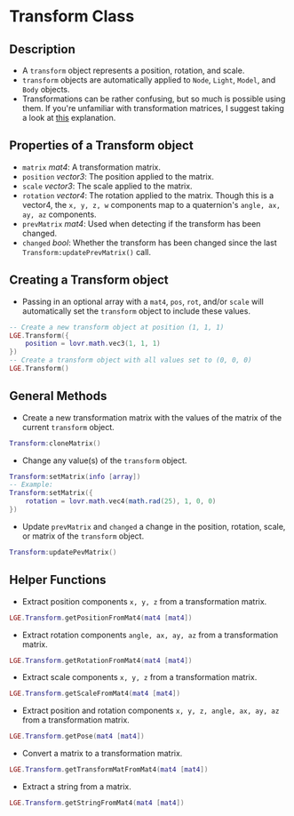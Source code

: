 # Transform Class

## Description
* A ``transform`` object represents a position, rotation, and scale.
* ``transform`` objects are automatically applied to ``Node``, ``Light``, ``Model``, and ``Body`` objects.
* Transformations can be rather confusing, but so much is possible using them. If you're unfamiliar with transformation matrices, I suggest taking a look at [this](https://learnopengl.com/Getting-started/Transformations) explanation.

## Properties of a Transform object
* ``matrix`` *mat4*: A transformation matrix.
* ``position`` *vector3*: The position applied to the matrix.
* ``scale`` *vector3*: The scale applied to the matrix.
* ``rotation`` *vector4*: The rotation applied to the matrix. Though this is a vector4, the ``x, y, z, w`` components map to a quaternion's ``angle, ax, ay, az`` components.
* ``prevMatrix`` *mat4*: Used when detecting if the transform has been changed.
* ``changed`` *bool*: Whether the transform has been changed since the last ``Transform:updatePrevMatrix()`` call.

## Creating a Transform object
* Passing in an optional array with a ``mat4``, ``pos``, ``rot``, and/or ``scale`` will automatically set the ``transform`` object to include these values.
```lua
-- Create a new transform object at position (1, 1, 1)
LGE.Transform({
    position = lovr.math.vec3(1, 1, 1)
})
-- Create a transform object with all values set to (0, 0, 0)
LGE.Transform()
```

## General Methods
* Create a new transformation matrix with the values of the matrix of the current ``transform`` object.
```lua
Transform:cloneMatrix()
```
* Change any value(s) of the ``transform`` object.
```lua
Transform:setMatrix(info [array])
-- Example:
Transform:setMatrix({
    rotation = lovr.math.vec4(math.rad(25), 1, 0, 0)
})
```
* Update ``prevMatrix`` and ``changed`` a change in the position, rotation, scale, or matrix of the ``transform`` object.
```lua
Transform:updatePevMatrix()
```

## Helper Functions
* Extract position components ``x, y, z`` from a transformation matrix.
```lua
LGE.Transform.getPositionFromMat4(mat4 [mat4])
```
* Extract rotation components ``angle, ax, ay, az`` from a transformation matrix.
```lua
LGE.Transform.getRotationFromMat4(mat4 [mat4])
```
* Extract scale components ``x, y, z`` from a transformation matrix.
```lua
LGE.Transform.getScaleFromMat4(mat4 [mat4])
```
* Extract position and rotation components ``x, y, z, angle, ax, ay, az`` from a transformation matrix.
```lua
LGE.Transform.getPose(mat4 [mat4])
```
* Convert a matrix to a transformation matrix.
```lua
LGE.Transform.getTransformMatFromMat4(mat4 [mat4])
```
* Extract a string from a matrix.
```lua
LGE.Transform.getStringFromMat4(mat4 [mat4])
```